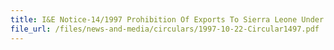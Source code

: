```yaml
---
title: I&E Notice-14/1997 Prohibition Of Exports To Sierra Leone Under UNSC Resolution 1132 (1997)
file_url: /files/news-and-media/circulars/1997-10-22-Circular1497.pdf
---
```

